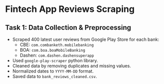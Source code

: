 # Fintech App Reviews Scraping

## Task 1: Data Collection & Preprocessing

- Scraped 400 latest user reviews from Google Play Store for each bank:
  - CBE: `com.combanketh.mobilebanking`
  - BOA: `com.boa.boaMobileBanking`
  - Dashen: `com.dashen.dashensuperapp`
- Used `google-play-scraper` python library.
- Cleaned data by removing duplicates and missing values.
- Normalized dates to `YYYY-MM-DD` format.
- Saved data to `bank_reviews_cleaned.csv`.
